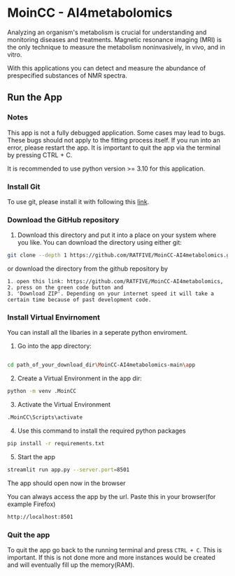 # MoinCC - AI4metabolomics

Analyzing an organism's metabolism is crucial for understanding and monitoring diseases and treatments. Magnetic resonance imaging (MRI) is the only technique to measure the metabolism noninvasively, in vivo, and in vitro.

With this applications you can detect and measure the abundance of prespecified substances of NMR spectra. 




## Run the App
### Notes
This app is not a fully debugged application. Some cases may lead to bugs. These bugs should not apply to the fitting process itself. If you run into an error, please restart the app. It is important to quit the app via the terminal by pressing CTRL + C.

It is recommended to use python version >= 3.10 for this application. 

### Install Git
To use git, please install it with following this [link](https://git-scm.com/downloads).


### Download the GitHub repository

1. Download this directory and put it into a place on your system where you like. You can download the directory using either git:

```bash
git clone --depth 1 https://github.com/RATFIVE/MoinCC-AI4metabolomics.git
```
or download the directory from the github repository by  

    1. open this link: https://github.com/RATFIVE/MoinCC-AI4metabolomics,
    2. press on the green code button and 
    3. 'Download ZIP'. Depending on your internet speed it will take a certain time because of past development code.

### Install Virtual Envirnoment
You can install all the libaries in a seperate python enviroment.

1. Go into the app directory:

```bash

cd path_of_your_download_dir\MoinCC-AI4metabolomics-main\app
```


2. Create a Virtual Environment in the app dir:
```bash
python -m venv .MoinCC
```

3. Activate the Virtual Environment
```bash
.MoinCC\Scripts\activate
```

4. Use this command to install the required python packages

```bash
pip install -r requirements.txt
```


5. Start the app
```bash
streamlit run app.py --server.port=8501
```
The app should open now in the browser

You can always access the app by the url. Paste this in your browser(for example Firefox) 
```bash
http://localhost:8501
```

### Quit the app
To quit the app go back to the running terminal and press `CTRL + C`. This is important. If this is not done more and more instances would be created and will eventually fill up the memory(RAM). 
